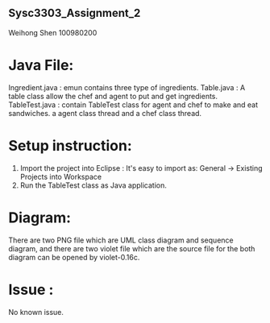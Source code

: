 ## Sysc3303_Assignment_2 
 
Weihong Shen 
100980200 
 
# Java File: 
Ingredient.java : emun contains three type of ingredients.
Table.java : A table class allow the chef and agent to put and get ingredients.
TableTest.java : contain TableTest class for agent and chef to make and eat sandwiches. a agent class thread and a chef class thread. 

# Setup instruction: 
1. Import the project into Eclipse : It's easy to import as: General -> Existing Projects into Workspace 
2. Run the TableTest class as Java application. 
 
# Diagram: 
There are two PNG file which are UML class diagram and sequence diagram, and there are two violet file which are the source file for the both diagram can be opened by violet-0.16c. 
 
# Issue : 
No known issue.